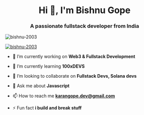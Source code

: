 
<h1 align="center">Hi 👋, I'm Bishnu Gope</h1>
<h3 align="center">A passionate fullstack developer from India</h3>

<p align="left"> <img src="https://komarev.com/ghpvc/?username=bishnu-2003&label=Profile%20views&color=0e75b6&style=flat" alt="bishnu-2003" /> </p>

<p align="left"> <a href="https://github.com/ryo-ma/github-profile-trophy"><img src="https://github-profile-trophy.vercel.app/?username=bishnu-2003" alt="bishnu-2003" /></a> </p>

- 🔭 I’m currently working on **Web3 & Fullstack Development**

- 🌱 I’m currently learning **100xDEVS**

- 👯 I’m looking to collaborate on **Fullstack Devs, Solana devs**

- 💬 Ask me about **Javascript**

- 📫 How to reach me **karangope.dev@gmail.com**

- ⚡ Fun fact **i build and break stuff**




